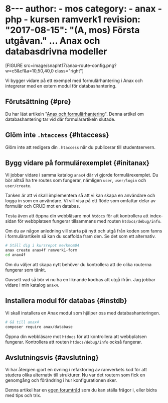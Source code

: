 8---
author:
    - mos
category:
    - anax
    - php
    - kursen ramverk1
revision:
    "2017-08-15": "(A, mos) Första utgåvan."
...
Anax och databasdrivna modeller
==================================

[FIGURE src=image/snapht17/anax-route-config.png?w=c5&cf&a=10,50,40,0 class="right"]

Vi bygger vidare på ett exempel med formulärhantering i Anax och integrerar med en extern modul för databashantering.



<!--more-->



Förutsättning {#pre}
--------------------------------------

Du har läst artikeln "[Anax och formulärhantering](kunskap/anax-och-formularhantering)". Denna artikel om databashantering tar vid där formulärartikeln slutade.



Glöm inte `.htaccess` {#htaccess}
--------------------------------------

Glöm inte att redigera din `.htaccess` när du publicerar till studentservern.



Bygg vidare på formulärexemplet {#initanax}
--------------------------------------

Vi jobbar vidare i samma katalog `anax4` där vi gjorde formulärexemplet. Du bör alltså ha tre routes som fungerar, nämligen `user`, `user/login` och `user/create`.

Tanken är att vi skall implementera så att vi kan skapa en användare och logga in som en användare. Vi vill visa på ett flöde som omfattar delar av formulär och CRUD mot en databas.

Testa även att öppna din webbläsare mot `htdocs` för att kontrollera att index-sidan för webbplatsen fungerar tillsammans med routen `htdocs/debug/info`.

Om du av någon anledning vill starta på nytt och utgå från koden som fanns i formulärartikeln så kan du scaffolda fram den. Se det som ett alternativ.

```bash
# Ställ dig i kursrepot me/kmom04 
anax create anax4f ramverk1-form
cd anax4f
```

Om du väljer att skapa nytt behöver du kontrollera att de olika routerna fungerar som tänkt.

Oavsett vad så bör vi nu ha en liknande kodbas att utgå ifrån. Jag jobbar vidare i min katalog `anax4`.



Installera modul för databas {#instdb}
--------------------------------------

Vi skall installera en Anax modul som hjälper oss med databashanteringen.

```bash
# Gå till anax4
composer require anax/database
```



Öppna din webbläsare mot `htdocs` för att kontrollera att webbplatsen fungerar. Kontrollera att routen `htdocs/debug/info` också fungerar.








<!--stop-->








Avslutningsvis {#avslutning}
--------------------------------------

Vi har återgien gjort en övning i refaktoring av ramverkets kod för att studera olika alternativ till strukturer. Nu var det routern som fick en genomgång och förändring i hur konfigurationen sker.

Denna artikel har en [egen forumtråd](t/6619) som du kan ställa frågor i, eller bidra med tips och trix.

